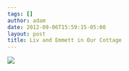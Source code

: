 ```yaml
---
tags: []
author: adam
date: 2012-09-06T15:59:15-05:00
layout: post
title: Liv and Emmett in Our Cottage
---
```


![](/media/m9y7qsD2Kv1qga9s2o1_1280.jpg)
